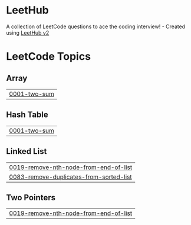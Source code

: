 # LeetHub
A collection of LeetCode questions to ace the coding interview! - Created using [LeetHub v2](https://github.com/arunbhardwaj/LeetHub-2.0)

<!---LeetCode Topics Start-->
# LeetCode Topics
## Array
|  |
| ------- |
| [0001-two-sum](https://github.com/dori654/LeetHub/tree/master/0001-two-sum) |
## Hash Table
|  |
| ------- |
| [0001-two-sum](https://github.com/dori654/LeetHub/tree/master/0001-two-sum) |
## Linked List
|  |
| ------- |
| [0019-remove-nth-node-from-end-of-list](https://github.com/dori654/LeetHub/tree/master/0019-remove-nth-node-from-end-of-list) |
| [0083-remove-duplicates-from-sorted-list](https://github.com/dori654/LeetHub/tree/master/0083-remove-duplicates-from-sorted-list) |
## Two Pointers
|  |
| ------- |
| [0019-remove-nth-node-from-end-of-list](https://github.com/dori654/LeetHub/tree/master/0019-remove-nth-node-from-end-of-list) |
<!---LeetCode Topics End-->